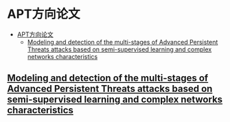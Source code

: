# APT方向论文

- [APT方向论文](#apt方向论文)
  - [Modeling and detection of the multi-stages of Advanced Persistent Threats attacks based on semi-supervised learning and complex networks characteristics](#modeling-and-detection-of-the-multi-stages-of-advanced-persistent-threats-attacks-based-on-semi-supervised-learning-and-complex-networks-characteristics)

## [Modeling and detection of the multi-stages of Advanced Persistent Threats attacks based on semi-supervised learning and complex networks characteristics](https://www.sciencedirect.com/science/article/abs/pii/S0167739X19316267)
